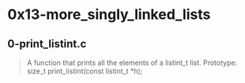 # 0x13-more_singly_linked_lists

## 0-print_listint.c
> A function that prints all the elements of a listint_t list.
>Prototype: size_t print_listint(const listint_t *h);
